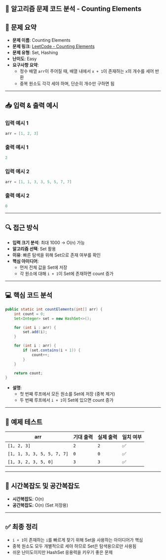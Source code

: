 ## 🧠 알고리즘 문제 코드 분석 - Counting Elements

## 📌 문제 요약
- **문제 이름**: Counting Elements
- **문제 링크**: [LeetCode - Counting Elements](https://leetcode.com/problems/counting-elements/)
- **문제 유형**: Set, Hashing
- **난이도**: Easy
- **요구사항 요약**:
  - 정수 배열 `arr`이 주어질 때, 배열 내에서 `x + 1`이 존재하는 `x`의 개수를 세어 반환
  - 중복 원소도 각각 세야 하며, 단순히 개수만 구하면 됨

---

## 📥 입력 & 출력 예시

### 입력 예시 1
```java
arr = [1, 2, 3]
```

### 출력 예시 1
```java
2
```

### 입력 예시 2
```java
arr = [1, 1, 3, 3, 5, 5, 7, 7]
```

### 출력 예시 2
```java
0
```

---

## 🔍 접근 방식

- **입력 크기 분석**: 최대 1000 → O(n) 가능
- **알고리즘 선택**: Set 활용
- **이유**: 빠른 탐색을 위해 Set으로 존재 여부를 확인
- **핵심 아이디어**:
  - 먼저 전체 값을 Set에 저장
  - 각 원소에 대해 `i + 1`이 Set에 존재하면 count 증가

---

## 💻 핵심 코드 분석

```java
public static int countElements(int[] arr) {
    int count = 0;
    Set<Integer> set = new HashSet<>();

    for (int i : arr) {
        set.add(i);
    }

    for (int i : arr) {
        if (set.contains(i + 1)) {
            count++;
        }
    }

    return count;
}
```

- **설명**:
  - 첫 번째 루프에서 모든 원소를 Set에 저장 (중복 제거)
  - 두 번째 루프에서 `i + 1`이 Set에 있으면 count 증가

---

## 🧪 예제 테스트

| arr | 기대 출력 | 실제 출력 | 일치 여부 |
|-----|------------|------------|------------|
| `[1, 2, 3]` | `2` | `2` | ✅ |
| `[1, 1, 3, 3, 5, 5, 7, 7]` | `0` | `0` | ✅ |
| `[1, 3, 2, 3, 5, 0]` | `3` | `3` | ✅ |

---

## 📝 시간복잡도 및 공간복잡도

- **시간복잡도**: O(n)
- **공간복잡도**: O(n) (Set 저장용)

---

## ✅ 최종 정리

- `i + 1`이 존재하는 `i`를 빠르게 찾기 위해 Set을 사용하는 아이디어가 핵심
- 중복 원소도 모두 개별적으로 세야 하므로 Set은 탐색용으로만 사용됨
- 쉬운 난이도이지만 HashSet 응용력을 키우기 좋은 문제